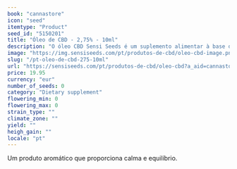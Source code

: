 ```yaml
---
book: "cannastore"
icon: "seed"
itemtype: "Product"
seed_id: "5150201"
title: "Óleo de CBD - 2,75% - 10ml"
description: "O óleo CBD Sensi Seeds é um suplemento alimentar à base de um componente natural da planta Cannabis Sativa L. Tomar duas vezes ao dia."
image: "https://img.sensiseeds.com/pt/produtos-de-cbd/oleo-cbd-image.png"
slug: "/pt-oleo-de-cbd-275-10ml"
url: "https://sensiseeds.com/pt/produtos-de-cbd/oleo-cbd?a_aid=cannastore"
price: 19.95
currency: "eur"
number_of_seeds: 0
category: "Dietary supplement"
flowering_min: 0
flowering_max: 0
strain_type: ""
climate_zone: ""
yield: ""
heigh_gain: ""
locale: "pt"
---
```

Um produto aromático que proporciona calma e equilíbrio.
